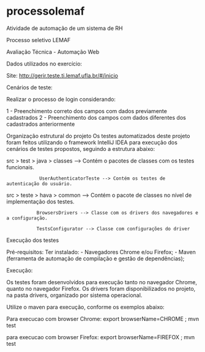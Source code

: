 # processolemaf

Atividade de automação de um sistema de RH

Processo seletivo LEMAF

Avaliação Técnica - Automação Web

Dados utilizados no exercício:

Site: http://gerir.teste.ti.lemaf.ufla.br/#/inicio

Cenários de teste:

Realizar o processo de login considerando:

1 - Preenchimento correto dos campos com dados previamente cadastrados 2 - Preenchimento dos campos com dados diferentes dos cadastrados anteriormente

Organização estrutural do projeto Os testes automatizados deste projeto foram feitos utilizando o framework IntelliJ IDEA para execução dos cenários de testes propostos, seguindo a estrutura abaixo:

src > test > java > classes --> Contém o pacotes de classes com os testes funcionais.

                UserAuthenticatorTeste --> Contém os testes de autenticação do usuário.
src > teste > hava > common --> Contém o pacote de classes no nível de implementação dos testes.

               BrowsersDrivers --> Classe com os drivers dos navegadores e a configuração.
               
               TestsConfigurator --> Classe com configurações do driver
Execução dos testes

Pré-requisitos: Ter instalado: - Navegadores Chrome e/ou Firefox; - Maven (ferramenta de automação de compilação e gestão de dependências);

Execução:

Os testes foram desenvolvidos para execução tanto no navegador Chrome, quanto no navegador Firefox. Os drivers foram disponibilizados no projeto, na pasta drivers, organizado por sistema operacional.

Utilize o maven para execução, conforme os exemplos abaixo:

Para execucao com browser Chrome:
export browserName=CHROME ; mvn test

para execucao com browser Firefox:
export browserName=FIREFOX ; mvn test
